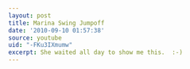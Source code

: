 ```yaml
---
layout: post
title: Marina Swing Jumpoff
date: '2010-09-10 01:57:38'
source: youtube
uid: "-FKu3IXmumw"
excerpt: She waited all day to show me this.  :-)
---
```

